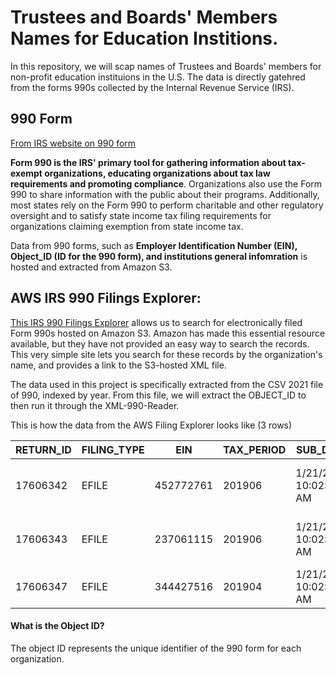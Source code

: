 # Trustees and Boards' Members Names for Education Institions. 
 
In this repository, we will scap names of Trustees and Boards' members for non-profit education instituions in the U.S. The data is directly gatehred from the forms 990s collected by the Internal Revenue Service (IRS).  

## 990 Form
[From IRS website on 990 form]

**__Form 990 is the IRS' primary tool for gathering information about tax-exempt organizations, educating organizations about tax law requirements and promoting compliance__**. Organizations also use the Form 990 to share information with the public about their programs. Additionally, most states rely on the Form 990 to perform charitable and other regulatory oversight and to satisfy state income tax filing requirements for organizations claiming exemption from state income tax.


Data from 990 forms, such as **Employer Identification Number (EIN), Object_ID (ID for the 990 form), and institutions general infomration** is hosted and extracted from Amazon S3. 

## AWS IRS 990 Filings Explorer:
[This IRS 990 Filings Explorer] allows us to search for electronically filed Form 990s hosted on Amazon S3. Amazon has made this essential resource available, but they have not provided an easy way to search the records. This very simple site lets you search for these records by the organization's name, and provides a link to the S3-hosted XML file.

The data used in this project is specifically extracted from the CSV 2021 file of 990, indexed by year. From this file, we will extract the OBJECT_ID to then run it through the XML-990-Reader.

This is how the data from the AWS Filing Explorer looks like (3 rows)

| RETURN_ID   | FILING_TYPE   | EIN   | TAX_PERIOD   | SUB_DATE   | TAXPAYER_NAME   | RETURN_TYPE   | DLN   | OBJECT_ID   | 
| ------------- | ------------- | ------------- | ------------- | ------------- | ------------- | ------------- | ------------- | ------------- |
|17606342      | EFILE   | 452772761    | 201906   | 1/21/2021 10:02:51 AM   | CAMDENS CHARTER SCHOOL NETWORK INC   | 990   | 9.349307e+13   | 2.020107e+17
|17606343      | EFILE   | 237061115    | 201906   | 1/21/2021 10:02:51 AM   | JACKSON STATE UNIVERSITY DEVELOPMENT FOUNDATION INC   | 990   | 9.349307e+13   | 2.020107e+17
|17606347      | EFILE   | 344427516    | 201904   | 1/21/2021 10:02:52 AM   | TIFFIN UNIVERSITY   | 990   | 9.349307e+13   | 2.020107e+17


#### What is the Object ID?

The object ID represents the unique identifier of the 990 form for each organization. 

[This IRS 990 Filings Explorer]:http://irs-990-explorer.chrisgherbert.com/#aws-index-files
[From IRS website on 990 form]:https://www.irs.gov/charities-non-profits/form-990-resources-and-tools

